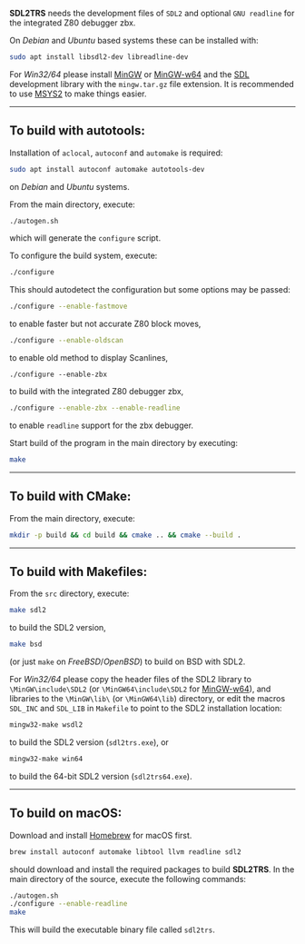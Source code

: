 **SDL2TRS** needs the development files of `SDL2` and optional
`GNU readline` for the integrated Z80 debugger zbx.

On *Debian* and *Ubuntu* based systems these can be installed with:
```sh
sudo apt install libsdl2-dev libreadline-dev
```

For *Win32/64* please install [MinGW] or [MinGW-w64] and the [SDL]
development library with the `mingw.tar.gz` file extension.
It is recommended to use [MSYS2] to make things easier.

---

To build with autotools:
------------------------

Installation of `aclocal`, `autoconf` and `automake` is required:
```sh
sudo apt install autoconf automake autotools-dev
```
on *Debian* and *Ubuntu* systems.

From the main directory, execute:
```sh
./autogen.sh
```
which will generate the `configure` script.

To configure the build system, execute:
```sh
./configure
```

This should autodetect the configuration but some options may be passed:
```sh
./configure --enable-fastmove
```
to enable faster but not accurate Z80 block moves,
```sh
./configure --enable-oldscan
```
to enable old method to display Scanlines,
```
./configure --enable-zbx
```
to build with the integrated Z80 debugger zbx,
```sh
./configure --enable-zbx --enable-readline
```
to enable `readline` support for the zbx debugger.

Start build of the program in the main directory by executing:
```sh
make
```

---

To build with CMake:
--------------------

From the main directory, execute:
```sh
mkdir -p build && cd build && cmake .. && cmake --build .
```

---

To build with Makefiles:
------------------------

From the `src` directory, execute:
```sh
make sdl2
```
to build the SDL2 version,

```sh
make bsd
```
(or just `make` on *FreeBSD*/*OpenBSD*) to build on BSD with SDL2.

For *Win32/64* please copy the header files of the SDL2 library to
`\MinGW\include\SDL2` (or `\MinGW64\include\SDL2` for [MinGW-w64]),
and libraries to the `\MinGW\lib\` (or `\MinGW64\lib`) directory,
or edit the macros `SDL_INC` and `SDL_LIB` in `Makefile` to point
to the SDL2 installation location:
```sh
mingw32-make wsdl2
```
to build the SDL2 version (`sdl2trs.exe`), or
```sh
mingw32-make win64
```
to build the 64-bit SDL2 version (`sdl2trs64.exe`).

---

To build on macOS:
------------------

Download and install [Homebrew] for macOS first.
```sh
brew install autoconf automake libtool llvm readline sdl2
```
should download and install the required packages to build **SDL2TRS**.
In the main directory of the source, execute the following commands:
```sh
./autogen.sh
./configure --enable-readline
make
```
This will build the executable binary file called `sdl2trs`.

[Homebrew]: https://brew.sh
[MinGW]: http://www.mingw.org
[MinGW-w64]: http://mingw-w64.org
[MSYS2]: https://www.msys2.org
[SDL]: https://www.libsdl.org
